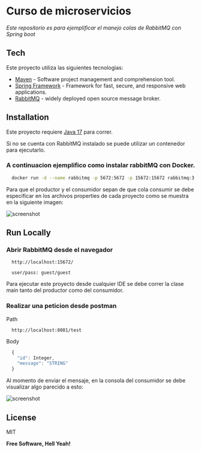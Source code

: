 # Curso de microservicios

_Este repositorio es para ejemplificar el manejo colas de RabbitMQ con Spring boot_

## Tech

Este proyecto utiliza las siguientes tecnologias:

- [Maven] - Software project management and comprehension tool.
- [Spring Framework] - Framework for fast, secure, and responsive web applications.
- [RabbitMQ] - widely deployed open source message broker.

## Installation

Este proyecto requiere [Java 17](https://www.oracle.com/java/technologies/downloads/) para correr.

Si no se cuenta con RabbitMQ instalado se puede utilizar un contenedor para ejecutarlo.

### A continuacion ejemplifico como instalar rabbitMQ con Docker.

```bash
  docker run -d --name rabbitmq -p 5672:5672 -p 15672:15672 rabbitmq:3.9-management
```

Para que el productor y el consumidor sepan de que cola consumir se debe especificar en los archivos properties de cada proyecto como se muestra en la siguiente imagen:

![screenshot](https://snipboard.io/Z8Kj7S.jpg)

## Run Locally

### Abrir RabbitMQ desde el navegador

```http
  http://localhost:15672/

  user/pass: guest/guest
```

Para ejecutar este proyecto desde cualquier IDE se debe correr la clase main tanto del productor como del consumidor.

### Realizar una peticion desde postman

Path

```http
  http://localhost:8081/test
```

Body

```javascript
  {
    "id": Integer,
    "message": "STRING"
  }
```

Al momento de enviar el mensaje, en la consola del consumidor se debe visualizar algo parecido a esto:

![screenshot](https://snipboard.io/gOpd6k.jpg)

## License

MIT

**Free Software, Hell Yeah!**

[//]: # "These are reference links used in the body of this note and get stripped out when the markdown processor does its job. There is no need to format nicely because it shouldn't be seen."
[maven]: https://maven.apache.org/
[spring framework]: https://spring.io/
[rabbitmq]: https://www.rabbitmq.com/
